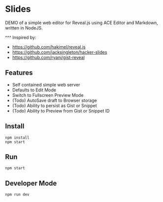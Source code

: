 # Slides

DEMO of a simple web editor for Reveal.js using ACE Editor and Markdown, written in NodeJS.

^^^ Inspired by:
* https://github.com/hakimel/reveal.js
* https://github.com/jacksingleton/hacker-slides
* https://github.com/ryanj/gist-reveal

## Features
- Self contained simple web server
- Defaults to Edit Mode
- Switch to Fullscreen Preview Mode
- (Todo) AutoSave draft to Browser storage
- (Todo) Ability to persist as Gist or Snippet
- (Todo) Ability to Preview from Gist or Snippet ID

## Install
```
npm install
npm start
```

## Run
```
npm start
```

## Developer Mode
```bash
npm run dev
```
